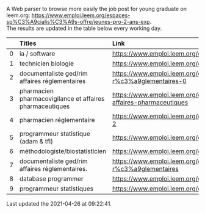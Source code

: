 A Web parser to browse more easily the job post for young graduate on leem.org: https://www.emploi.leem.org/espaces-sp%C3%A9cialis%C3%A9s-offre/jeunes-pro-2-ans-exp.  
The results are updated in the table below every working day.  


|    | Titles                                                   | Link                                                                                         |   Department |   Consulted |
|---:|:---------------------------------------------------------|:---------------------------------------------------------------------------------------------|-------------:|------------:|
|  0 | ia / software                                            | https://www.emploi.leem.org/content/ia-software                                              |           75 |        1438 |
|  1 | technicien biologie                                      | https://www.emploi.leem.org/content/technicien-biologie-5                                    |           75 |          25 |
|  2 | documentaliste ged/rim affaires réglementaires           | https://www.emploi.leem.org/content/documentaliste-gedrim-affaires-r%c3%a9glementaires-0     |           75 |          38 |
|  3 | pharmacien pharmacovigilance et affaires pharmaceutiques | https://www.emploi.leem.org/content/pharmacien-pharmacovigilance-et-affaires-pharmaceutiques |           92 |         134 |
|  4 | pharmacien réglementaire                                 | https://www.emploi.leem.org/content/pharmacien-r%c3%a9glementaire-2                          |           75 |        1434 |
|  5 | programmeur statistique (adam & tfl)                     | https://www.emploi.leem.org/content/programmeur-statistique-adam-tfl                         |           92 |         249 |
|  6 | méthodologiste/biostatisticien                           | https://www.emploi.leem.org/content/m%c3%a9thodologistebiostatisticien                       |           78 |          80 |
|  7 | documentaliste ged/rim affaires réglementaires.          | https://www.emploi.leem.org/content/documentaliste-gedrim-affaires-r%c3%a9glementaires       |           75 |         103 |
|  8 | database programmer                                      | https://www.emploi.leem.org/content/database-programmer                                      |           92 |        2831 |
|  9 | programmeur statistiques                                 | https://www.emploi.leem.org/content/programmeur-statistiques                                 |           92 |        3251 |
  
Last updated the 2021-04-26 at 09:22:41.

